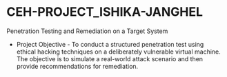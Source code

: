 # CEH-PROJECT_ISHIKA-JANGHEL

Penetration Testing and Remediation on a Target System

* Project Objective -
To conduct a structured penetration test using ethical hacking techniques on a deliberately vulnerable virtual machine. The objective is to simulate a real-world attack scenario and then provide recommendations for remediation.
